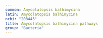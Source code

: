 ```yaml
---
common: Amycolatopsis balhimycina
latin: Amycolatopsis balhimycina
ncbi: "208443"
title: Amycolatopsis balhimycina pathways
group: "Bacteria"
---
```

